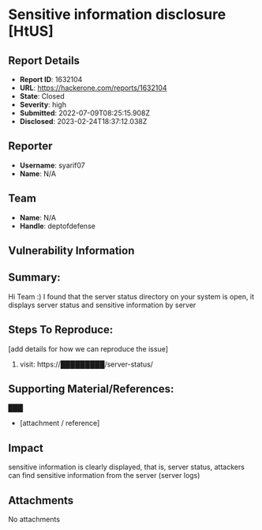# Sensitive information disclosure [HtUS]

## Report Details
- **Report ID**: 1632104
- **URL**: https://hackerone.com/reports/1632104
- **State**: Closed
- **Severity**: high
- **Submitted**: 2022-07-09T08:25:15.908Z
- **Disclosed**: 2023-02-24T18:37:12.038Z

## Reporter
- **Username**: syarif07
- **Name**: N/A

## Team
- **Name**: N/A
- **Handle**: deptofdefense

## Vulnerability Information
## Summary:
Hi Team :)
I found that the server status directory on your system is open, it displays server status and sensitive information by server

## Steps To Reproduce:
[add details for how we can reproduce the issue]

  1. visit: https://█████████/server-status/

## Supporting Material/References:
███

  * [attachment / reference]

## Impact

sensitive information is clearly displayed, that is, server status, attackers can find sensitive information from the server (server logs)

## Attachments
No attachments
